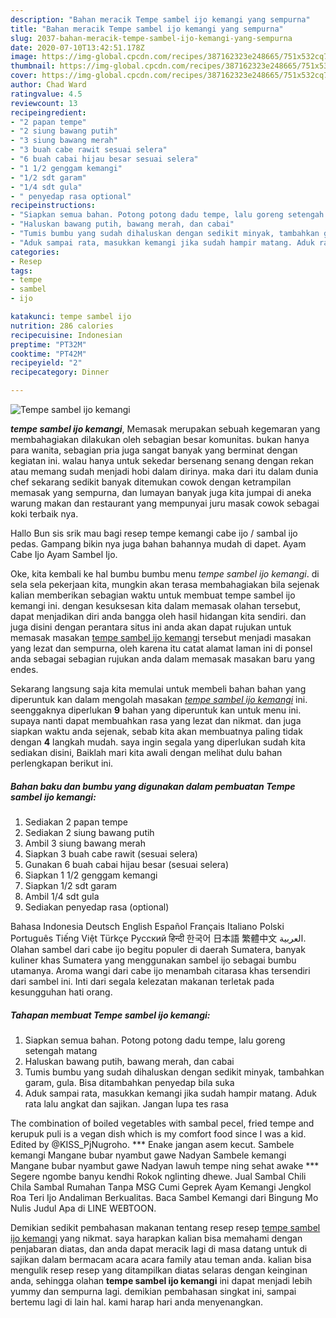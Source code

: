 ```yaml
---
description: "Bahan meracik Tempe sambel ijo kemangi yang sempurna"
title: "Bahan meracik Tempe sambel ijo kemangi yang sempurna"
slug: 2037-bahan-meracik-tempe-sambel-ijo-kemangi-yang-sempurna
date: 2020-07-10T13:42:51.178Z
image: https://img-global.cpcdn.com/recipes/387162323e248665/751x532cq70/tempe-sambel-ijo-kemangi-foto-resep-utama.jpg
thumbnail: https://img-global.cpcdn.com/recipes/387162323e248665/751x532cq70/tempe-sambel-ijo-kemangi-foto-resep-utama.jpg
cover: https://img-global.cpcdn.com/recipes/387162323e248665/751x532cq70/tempe-sambel-ijo-kemangi-foto-resep-utama.jpg
author: Chad Ward
ratingvalue: 4.5
reviewcount: 13
recipeingredient:
- "2 papan tempe"
- "2 siung bawang putih"
- "3 siung bawang merah"
- "3 buah cabe rawit sesuai selera"
- "6 buah cabai hijau besar sesuai selera"
- "1 1/2 genggam kemangi"
- "1/2 sdt garam"
- "1/4 sdt gula"
- " penyedap rasa optional"
recipeinstructions:
- "Siapkan semua bahan. Potong potong dadu tempe, lalu goreng setengah matang"
- "Haluskan bawang putih, bawang merah, dan cabai"
- "Tumis bumbu yang sudah dihaluskan dengan sedikit minyak, tambahkan garam, gula. Bisa ditambahkan penyedap bila suka"
- "Aduk sampai rata, masukkan kemangi jika sudah hampir matang. Aduk rata lalu angkat dan sajikan. Jangan lupa tes rasa"
categories:
- Resep
tags:
- tempe
- sambel
- ijo

katakunci: tempe sambel ijo 
nutrition: 286 calories
recipecuisine: Indonesian
preptime: "PT32M"
cooktime: "PT42M"
recipeyield: "2"
recipecategory: Dinner

---
```



![Tempe sambel ijo kemangi](https://img-global.cpcdn.com/recipes/387162323e248665/751x532cq70/tempe-sambel-ijo-kemangi-foto-resep-utama.jpg)

<b><i>tempe sambel ijo kemangi</i></b>, Memasak merupakan sebuah kegemaran yang membahagiakan dilakukan oleh sebagian besar komunitas. bukan hanya para wanita, sebagian pria juga sangat banyak yang berminat dengan kegiatan ini. walau hanya untuk sekedar bersenang senang dengan rekan atau memang sudah menjadi hobi dalam dirinya. maka dari itu dalam dunia chef sekarang sedikit banyak ditemukan cowok dengan ketrampilan memasak yang sempurna, dan lumayan banyak juga kita jumpai di aneka warung makan dan restaurant yang mempunyai juru masak cowok sebagai koki terbaik nya.

Hallo Bun sis srik mau bagi resep tempe kemangi cabe ijo / sambal ijo pedas. Gampang bikin nya juga bahan bahannya mudah di dapet. Ayam Cabe Ijo Ayam Sambel Ijo.

Oke, kita kembali ke hal bumbu bumbu menu <i>tempe sambel ijo kemangi</i>. di sela sela pekerjaan kita, mungkin akan terasa membahagiakan bila sejenak kalian memberikan sebagian waktu untuk membuat tempe sambel ijo kemangi ini. dengan kesuksesan kita dalam memasak olahan tersebut, dapat menjadikan diri anda bangga oleh hasil hidangan kita sendiri. dan juga disini dengan perantara situs ini anda akan dapat rujukan untuk memasak masakan <u>tempe sambel ijo kemangi</u> tersebut menjadi masakan yang lezat dan sempurna, oleh karena itu catat alamat laman ini di ponsel anda sebagai sebagian rujukan anda dalam memasak masakan baru yang endes.


Sekarang langsung saja kita memulai untuk membeli bahan bahan yang diperuntuk kan dalam mengolah masakan <u><i>tempe sambel ijo kemangi</i></u> ini. seenggaknya diperlukan <b>9</b> bahan yang diperuntuk kan untuk menu ini. supaya nanti dapat membuahkan rasa yang lezat dan nikmat. dan juga siapkan waktu anda sejenak, sebab kita akan membuatnya paling tidak dengan <b>4</b> langkah mudah. saya ingin segala yang diperlukan sudah kita sediakan disini, Baiklah mari kita awali dengan melihat dulu bahan perlengkapan berikut ini.

<!--inarticleads1-->

##### Bahan baku dan bumbu yang digunakan dalam pembuatan Tempe sambel ijo kemangi:

1. Sediakan 2 papan tempe
1. Sediakan 2 siung bawang putih
1. Ambil 3 siung bawang merah
1. Siapkan 3 buah cabe rawit (sesuai selera)
1. Gunakan 6 buah cabai hijau besar (sesuai selera)
1. Siapkan 1 1/2 genggam kemangi
1. Siapkan 1/2 sdt garam
1. Ambil 1/4 sdt gula
1. Sediakan  penyedap rasa (optional)


Bahasa Indonesia Deutsch English Español Français Italiano Polski Português Tiếng Việt Türkçe Русский हिन्दी 한국어 日本語 繁體中文 العربية. Olahan sambel dari cabe ijo begitu populer di daerah Sumatera, banyak kuliner khas Sumatera yang menggunakan sambel ijo sebagai bumbu utamanya. Aroma wangi dari cabe ijo menambah citarasa khas tersendiri dari sambel ini. Inti dari segala kelezatan makanan terletak pada kesungguhan hati orang. 

<!--inarticleads2-->

##### Tahapan membuat Tempe sambel ijo kemangi:

1. Siapkan semua bahan. Potong potong dadu tempe, lalu goreng setengah matang
1. Haluskan bawang putih, bawang merah, dan cabai
1. Tumis bumbu yang sudah dihaluskan dengan sedikit minyak, tambahkan garam, gula. Bisa ditambahkan penyedap bila suka
1. Aduk sampai rata, masukkan kemangi jika sudah hampir matang. Aduk rata lalu angkat dan sajikan. Jangan lupa tes rasa


The combination of boiled vegetables with sambal pecel, fried tempe and kerupuk puli is a vegan dish which is my comfort food since I was a kid. Edited by @KISS_PjNugroho. *** Enake jangan asem kecut. Sambele kemangi Mangane bubar nyambut gawe Nadyan Sambele kemangi Mangane bubar nyambut gawe Nadyan lawuh tempe ning sehat awake *** Segere ngombe banyu kendhi Rokok nglinting dhewe. Jual Sambal Chili Chila Sambal Rumahan Tanpa MSG Cumi Geprek Ayam Kemangi Jengkol Roa Teri Ijo Andaliman Berkualitas. Baca Sambel Kemangi dari Bingung Mo Nulis Judul Apa di LINE WEBTOON. 

Demikian sedikit pembahasan makanan tentang resep resep <u>tempe sambel ijo kemangi</u> yang nikmat. saya harapkan kalian bisa memahami dengan penjabaran diatas, dan anda dapat meracik lagi di masa datang untuk di sajikan dalam bermacam acara acara family atau teman anda. kalian bisa mengulik resep resep yang ditampilkan diatas selaras dengan keinginan anda, sehingga olahan <b>tempe sambel ijo kemangi</b> ini dapat menjadi lebih yummy dan sempurna lagi. demikian pembahasan singkat ini, sampai bertemu lagi di lain hal. kami harap hari anda menyenangkan.
